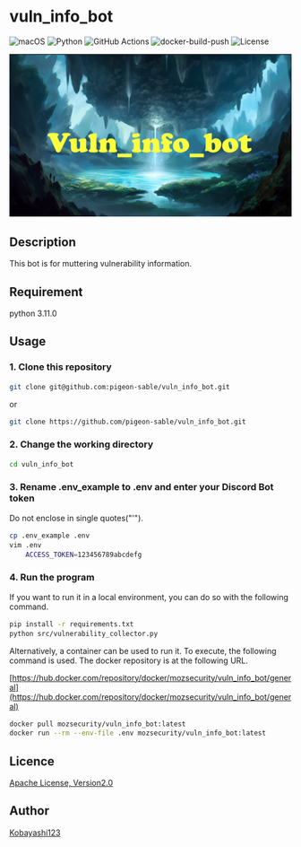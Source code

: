 # vuln_info_bot

![macOS](https://img.shields.io/badge/mac%20os-000000?style=for-the-badge&logo=macos&logoColor=F0F0F0)
![Python](https://img.shields.io/badge/python-3.11.0-blue.svg)
![GitHub Actions](https://img.shields.io/badge/github%20actions-%232671E5.svg?style=for-the-badge&logo=githubactions&logoColor=white)
![docker-build-push](https://github.com/github/docs/actions/workflows/docker-build-push.yml/badge.svg)
![License](https://img.shields.io/badge/License-Apache_2.0-blue.svg)

![vuln_info_bot](https://github.com/pigeon-sable/vuln_info_bot/blob/images/README_image.png)

## Description

This bot is for muttering vulnerability information.

## Requirement

python 3.11.0

## Usage

### 1. Clone this repository

```bash
git clone git@github.com:pigeon-sable/vuln_info_bot.git
```

or

```bash
git clone https://github.com/pigeon-sable/vuln_info_bot.git
```

### 2. Change the working directory

```bash
cd vuln_info_bot
```

### 3. Rename .env_example to .env and enter your Discord Bot token

Do not enclose in single quotes("'").

```bash
cp .env_example .env
vim .env
    ACCESS_TOKEN=123456789abcdefg
```

### 4. Run the program

If you want to run it in a local environment, you can do so with the following command.

```bash
pip install -r requirements.txt
python src/vulnerability_collector.py
```

Alternatively, a container can be used to run it. To execute, the following command is used.
The docker repository is at the following URL.

[https://hub.docker.com/repository/docker/mozsecurity/vuln_info_bot/general](https://hub.docker.com/repository/docker/mozsecurity/vuln_info_bot/general)

```bash
docker pull mozsecurity/vuln_info_bot:latest
docker run --rm --env-file .env mozsecurity/vuln_info_bot:latest
```

## Licence

[Apache License, Version2.0](https://github.com/pigeon-sable/vuln_info_bot/blob/main/LICENSE)

## Author

[Kobayashi123](https://github.com/Kobayashi123)
